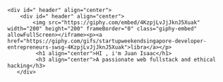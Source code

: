     <div id=" header" align="center">
        <div id=" header" align="center">
            <img src="https://giphy.com/embed/4KzpjLvJjJknJ5Xuak" width="200" height="200" frameBorder="0" class="giphy-embed" allowFullScreen></iframe><p><a href="https://giphy.com/gifs/startupweekendsingapore-developer-entrepreneurs-swsg-4KzpjLvJjJknJ5Xuak">libra</a></p>
             <h1 align="center">HI , i'm Juan Isaac</h1>
             <h3 align="center">A passionate web fullstack and ethical hacking</h3>
       </div>
